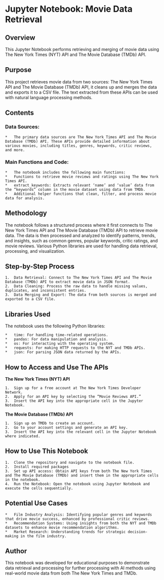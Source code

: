 # Jupyter Notebook: Movie Data Retrieval

## Overview

This Jupyter Notebook performs retrieving and merging of movie data using The New York Times (NYT) API and The Movie Database (TMDb) API.

## Purpose

This project retrieves movie data from two sources: The New York Times API and The Movie Database (TMDb) API, it cleans up and merges the data and exports it to a CSV file. The text extracted from these APIs can be used with natural language processing methods.

## Contents

### Data Sources:
	*	The primary data sources are The New York Times API and The Movie Database (TMDb) API. These APIs provide detailed information about various movies, including titles, genres, keywords, critic reviews, and more.
### Main Functions and Code:
	*	The notebook includes the following main functions:
	*	Functions to retrieve movie reviews and ratings using The New York Times API.
	*	extract_keywords: Extracts relevant ‘name’ and ‘value’ data from the “keywords” column in the movie dataset using data from TMDb.
	*	Additional helper functions that clean, filter, and process movie data for analysis.

## Methodology

The notebook follows a structured process where it first connects to The New York Times API and The Movie Database (TMDb) API to retrieve movie data. The data is then processed and analyzed to identify patterns, trends, and insights, such as common genres, popular keywords, critic ratings, and movie reviews. Various Python libraries are used for handling data retrieval, processing, and visualization.

## Step-by-Step Process

	1.	Data Retrieval: Connect to The New York Times API and The Movie Database (TMDb) API to extract movie data in JSON format.
	2.	Data Cleaning: Process the raw data to handle missing values, duplicates, and inconsistent entries.
	3.	Data Merging and Export: The data from both sources is merged and exported to a CSV file.

## Libraries Used

The notebook uses the following Python libraries:

	*	time: For handling time-related operations.
	*	pandas: For data manipulation and analysis.
	*	os: For interacting with the operating system.
	*	requests: For making HTTP requests to the NYT and TMDb APIs.
	*	json: For parsing JSON data returned by the APIs.

## How to Access and Use The APIs

**The New York Times (NYT) API**

	1.	Sign up for a free account at The New York Times Developer Network.
	2.	Apply for an API key by selecting the “Movie Reviews API.”
	3.	Insert the API key into the appropriate cell in the Jupyter Notebook.

**The Movie Database (TMDb) API**

	1.	Sign up on TMDb to create an account.
	2.	Go to your account settings and generate an API key.
	3.	Insert the API key into the relevant cell in the Jupyter Notebook where indicated.

## How to Use This Notebook

	1.	Clone the repository and navigate to the notebook file.
	2.	Install required packages
    3.	Set up API access: Obtain API keys from both The New York Times and The Movie Database (TMDb) and insert them in the appropriate cells in the notebook.
	4.	Run the Notebook: Open the notebook using Jupyter Notebook and execute the cells sequentially.

## Potential Use Cases

	*	Film Industry Analysis: Identifying popular genres and keywords that drive movie success, enhanced by professional critic reviews.
	*	Recommendation Systems: Using insights from both the NYT and TMDb datasets to enhance movie recommendation algorithms.
	*	Market Research: Understanding trends for strategic decision-making in the film industry.

## Author
This notebook was developed for educational purposes to demonstrate data retrieval and processing for further processing with AI methods using real-world movie data from both The New York Times and TMDb.
